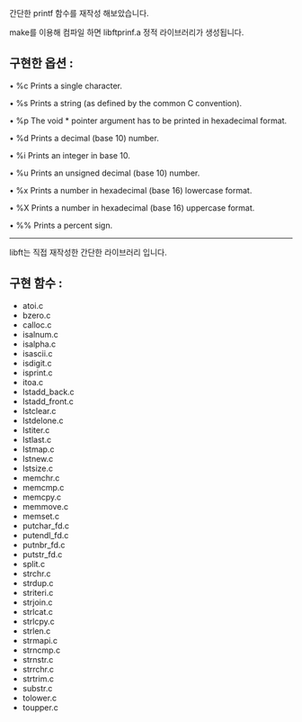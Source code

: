 간단한 printf 함수를 재작성 해보았습니다.

make를 이용해 컴파일 하면 libftprinf.a 정적 라이브러리가 생성됩니다.

구현한 옵션 :
-

• %c Prints a single character.

• %s Prints a string (as defined by the common C convention).

• %p The void * pointer argument has to be printed in hexadecimal format.

• %d Prints a decimal (base 10) number.

• %i Prints an integer in base 10.

• %u Prints an unsigned decimal (base 10) number.

• %x Prints a number in hexadecimal (base 16) lowercase format.

• %X Prints a number in hexadecimal (base 16) uppercase format.

• %% Prints a percent sign.


--------

  libft는 직접 재작성한 간단한 라이브러리 입니다.

구현 함수 :
-
- atoi.c
- bzero.c
- calloc.c
- isalnum.c
- isalpha.c
- isascii.c
- isdigit.c
- isprint.c
- itoa.c
- lstadd_back.c
- lstadd_front.c
- lstclear.c
- lstdelone.c
- lstiter.c
- lstlast.c
- lstmap.c
- lstnew.c
- lstsize.c
- memchr.c
- memcmp.c
- memcpy.c
- memmove.c
- memset.c
- putchar_fd.c
- putendl_fd.c
- putnbr_fd.c
- putstr_fd.c
- split.c
- strchr.c
- strdup.c
- striteri.c
- strjoin.c
- strlcat.c
- strlcpy.c
- strlen.c
- strmapi.c
- strncmp.c
- strnstr.c
- strrchr.c
- strtrim.c
- substr.c
- tolower.c
- toupper.c

